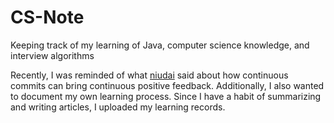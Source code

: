 # CS-Note

Keeping track of my learning of Java, computer science knowledge, and interview algorithms

Recently, I was reminded of what [niudai](https://github.com/niudai/How-to-be-a-good-programmer/blob/e54c22dd3c412ab46c074c723bb70547ccd8887d/doc/abilities/ability_task_driven.md) said about how continuous commits can bring continuous positive feedback. Additionally, I also wanted to document my own learning process. Since I have a habit of summarizing and writing articles, I uploaded my learning records.
